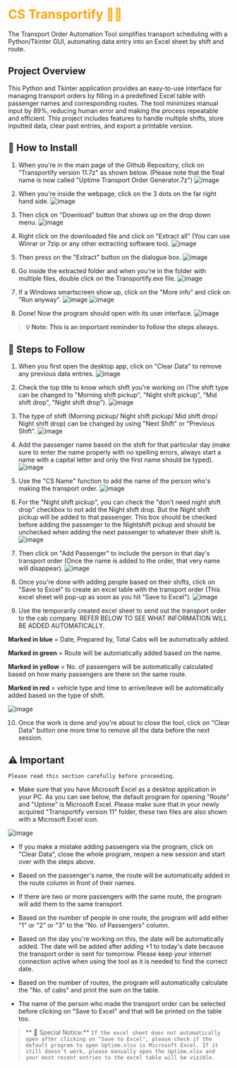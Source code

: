 <h1 style="color: orange;">CS Transportify 🚕🚀</h1> 
The Transport Order Automation Tool simplifies transport scheduling with a Python/Tkinter GUI, automating data entry into an Excel sheet by shift and route. 

## Project Overview
This Python and Tkinter application provides an easy-to-use interface for managing transport orders by filling in a predefined Excel table with passenger names and corresponding routes. The tool minimizes manual input by 89%, reducing human error and making the process repeatable and efficient. This project includes features to handle multiple shifts, store inputted data, clear past entries, and export a printable version.

## 🚀 How to Install
1. When you're in the main page of the Github Repository, click on "Transportify version 11.7z" as shown below. (Please note that the final name is now called "Uptime Transport Order Generator.7z")
![image](https://github.com/user-attachments/assets/f05765eb-362f-4584-9573-12f80f587810)

2. When you're inside the webpage, click on the 3 dots on the far right hand side.
![image](https://github.com/user-attachments/assets/7e94d365-037b-488c-82e9-ef1c6dd6584c)

3. Then click on "Download" button that shows up on the drop down menu.
![image](https://github.com/user-attachments/assets/c0528436-58bc-4bf4-848d-7b5506f3130d)

4. Right click on the downloaded file and click on "Extract all" (You can use Winrar or 7zip or any other extracting software too).
![image](https://github.com/user-attachments/assets/b10d01b2-c1ca-41fc-92bd-bf038e8413a8)

5. Then press on the "Extract" button on the dialogue box.
![image](https://github.com/user-attachments/assets/8b9fda6e-3c18-4c8c-ab07-d1ed2a2bfeac)

6. Go inside the extracted folder and when you're in the folder with multiple files, double click on the Transportify.exe file.
![image](https://github.com/user-attachments/assets/46e105c9-bb4f-4728-b6e1-022340a64559)

7. If a Windows smartscreen show up, click on the "More info" and click on "Run anyway".
![image](https://github.com/user-attachments/assets/ce96e68a-69d8-4b03-93ae-9f1b6e5fa48a)
![image](https://github.com/user-attachments/assets/4608f906-f135-4a10-95bd-210ce95ab9ae)

8. Done! Now the program should open with its user interface.
![image](https://github.com/user-attachments/assets/e633f169-1dbd-4cc3-9797-12ac86390bb9)

> **💡 **Note**: This is an important reminder to follow the steps always.**



## 📝 Steps to Follow
1. When you first open the desktop app, click on "Clear Data" to remove any previous data entries.
![image](https://github.com/user-attachments/assets/c21a7af9-8542-417f-974f-1361ea983bc7)

2. Check the top title to know which shift you're working on (The shift type can be changed to "Morning shift pickup", "Night shift pickup", "Mid shift drop", "Night shift drop").
![image](https://github.com/user-attachments/assets/cfb587a6-1cfa-4ad6-8c3a-e0858bc16613)

3. The type of shift (Morning pickup/ Night shift pickup/ Mid shift drop/ Night shift drop) can be changed by using "Next Shift" or "Previous Shift".
![image](https://github.com/user-attachments/assets/e69fae71-d380-40b2-b338-35f9dcf42ed1)

5. Add the passenger name based on the shift for that particular day (make sure to enter the name properly with no spelling errors, always start a name with a capital letter and only the first name should be typed).
![image](https://github.com/user-attachments/assets/dbf1f8fa-ba7c-48f8-adae-704a6fa7ff89)

6. Use the "CS Name" function to add the name of the person who's making the transport order.
![image](https://github.com/user-attachments/assets/265f15b9-166d-4632-a4da-d0f49c5d84aa)

7. For the "Night shift pickup", you can check the "don't need night shift drop" checkbox to not add the Night shift drop. But the Night shift pickup will be added to that passenger. This box should be checked before adding the passenger to the Nightshift pickup and should be unchecked when adding the next passenger to whatever their shift is.
![image](https://github.com/user-attachments/assets/aab094a8-991a-4250-9b2b-07eb816fdd92)

8. Then click on "Add Passenger" to include the person in that day's transport order (Once the name is added to the order, that very name will disappear).
![image](https://github.com/user-attachments/assets/7a6ee5ff-1ee0-4b4f-a923-2f8511ba32dc)

9. Once you're done with adding people based on their shifts, click on "Save to Excel" to create an excel table with the transport order (This excel sheet will pop-up as soon as you hit "Save to Excel").
![image](https://github.com/user-attachments/assets/15fe6ad6-1c0e-4fc4-adeb-46da3ebf943e)

10. Use the temporarily created excel sheet to send out the transport order to the cab company. REFER BELOW TO SEE WHAT INFORMATION WILL BE ADDED AUTOMATICALLY.

**Marked in blue** = Date, Prepared by, Total Cabs will be automatically added.

**Marked in green** = Route will be automatically added based on the name.

**Marked in yellow** = No. of passengers will be automatically calculated based on how many passengers are there on the same route.

**Marked in red** = vehicle type and time to arrive/leave will be automatically added based on the type of shift.

![image](https://github.com/user-attachments/assets/acf4594f-cef1-4b17-a7d5-025314392f0f)

10. Once the work is done and you're about to close the tool, click on "Clear Data" button one more time to remove all the data before the next session.


## ⚠️ Important
`Please read this section carefully before proceeding.`

- Make sure that you have Microsoft Excel as a desktop application in your PC.
As you can see below, the default program for opening "Route" and "Uptime" is Microsoft Excel. Please make sure that in your newly acquired "Transportify version 11" folder, these two files are also shown with a Microsoft Excel icon.

![image](https://github.com/user-attachments/assets/8b55713c-59d3-492d-8e98-25cc25633484)
 
- If you make a mistake adding passengers via the program, click on "Clear Data", close the whole program, reopen a new session and start over with the steps above. 

- Based on the passenger's name, the route will be automatically added in the route column in front of their names.

- If there are two or more passengers with the same route, the program will add them to the same transport.

- Based on the number of people in one route, the program will add either "1" or "2" or "3" to the "No. of Passengers" column.

- Based on the day you're working on this, the date will be automatically added. The date will be added after adding +1 to today's date because the transport order is sent for tomorrow. Please keep your internet connection active when using the tool as it is needed to find the correct date. 

- Based on the number of routes, the program will automatically calculate the "No. of cabs" and print the sum on the table.

- The name of the person who made the transport order can be selected before clicking on "Save to Excel" and that will be printed on the table too.


> ** 📢 Special Notice:**
`If the excel sheet does not automatically open after clicking on "Save to Excel", please check if the default program to open Uptime.xlsx is Microsoft Excel. If it still doesn't work, please manually open the Uptime.xlsx and your most recent entries to the excel table will be visible.` 





